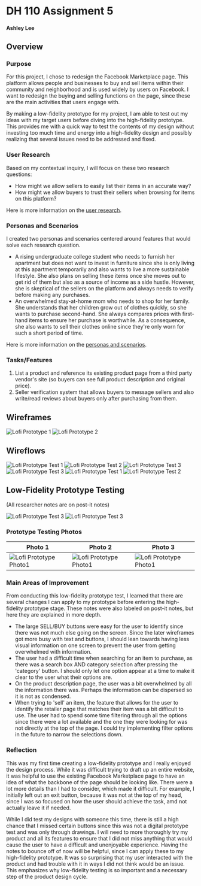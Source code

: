# DH 110 Assignment 5
#### Ashley Lee

## Overview

### Purpose 

For this project, I chose to redesign the Facebook Marketplace page. This platform allows people and businesses to buy and sell items within their community and neighborhood and is used widely by users on Facebook. I want to redesign the buying and selling functions on the page, since these are the main activities that users engage with. 

By making a low-fidelity prototype for my project, I am able to test out my ideas with my target users before diving into the high-fidelity prototype. This provides me with a quick way to test the contents of my design without investing too much time and energy into a high-fidelity design and possibly realizing that several issues need to be addressed and fixed. 

### User Research
Based on my contextual inquiry, I will focus on these two research questions:
* How might we allow sellers to easily list their items in an accurate way?
* How might we allow buyers to trust their sellers when browsing for items on this platform? 

Here is more information on the [user research](https://github.com/ashleyalee/DH110/tree/main/assignment3).

### Personas and Scenarios
I created two personas and scenarios centered around features that would solve each research question.
* A rising undergraduate college student who needs to furnish her apartment but does not want to invest in furniture since she is only living at this apartment temporarily and also wants to live a more sustainable lifestyle. She also plans on selling these items once she moves out to get rid of them but also as a source of income as a side hustle. However, she is skeptical of the sellers on the platform and always needs to verify before making any purchases. 
* An overwhelmed stay-at-home mom who needs to shop for her family. She understands that her children grow out of clothes quickly, so she wants to purchase second-hand. She always compares prices with first-hand items to ensure her purchase is worthwhile. As a consequence, she also wants to sell their clothes online since they're only worn for such a short period of time. 

Here is more information on the [personas and scenarios](https://github.com/ashleyalee/DH110/tree/main/assignment%204).

### Tasks/Features
1. List a product and reference its existing product page from a third party vendor's site (so buyers can see full product description and original price).
2. Seller verification system that allows buyers to message sellers and also write/read reviews about buyers only after purchasing from them. 

## Wireframes
![Lofi Prototype 1](PT-02.jpg)
![Lofi Prototype 2](PT-03.jpg)

## Wireflows
![Lofi Prototype Test 1](PT-04.jpg)
![Lofi Prototype Test 2](PT-05.jpg)
![Lofi Prototype Test 3](PT-06.jpg)
![Lofi Prototype Test 3](PT-07.jpg)
![Lofi Prototype Test 1](PT-08.jpg)
![Lofi Prototype Test 2](PT-09.jpg)

## Low-Fidelity Prototype Testing
(All researcher notes are on post-it notes)

![Lofi Prototype Test 3](PT-10.jpg)
![Lofi Prototype Test 3](PT-11.jpg)

### Prototype Testing Photos


| Photo 1  | Photo 2 | Photo 3 |
| ------------- | ------------- | ------------- |
| ![Lofi Prototype Photo1](IMG_8721.jpg) | ![Lofi Prototype Photo1](IMG_8724.jpg)  | ![Lofi Prototype Photo1](IMG_8735.jpg)  |

### Main Areas of Improvement

From conducting this low-fidelity prototype test, I learned that there are several changes I can apply to my prototype before entering the high-fidelity prototype stage. These notes were also labeled on post-it notes, but here they are explained in more depth. 
- The large SELL/BUY buttons were easy for the user to identify since there was not much else going on the screen. Since the later wireframes got more busy with text and buttons, I should lean towards having less visual information on one screen to prevent the user from getting overwhelmed with information. 
- The user had a difficult time when searching for an item to purchase, as there was a search box AND category selection after pressing the 'category' button. I should only let one option appear at a time to make it clear to the user what their options are.
- On the product description page, the user was a bit overwhelmed by all the information there was. Perhaps the information can be dispersed so it is not as condensed.
- When trying to 'sell' an item, the feature that allows for the user to identify the retailer page that matches their item was a bit difficult to use. The user had to spend some time filtering through all the options since there were a lot available and the one they were looking for was not directly at the top of the page. I could try implementing filter options in the future to narrow the selections down.

### Reflection

This was my first time creating a low-fidelity prototype and I really enjoyed the design process. While it was difficult trying to draft up an entire website, it was helpful to use the existing Facebook Marketplace page to have an idea of what the backbone of the page should be looking like. There were a lot more details than I had to consider, which made it difficult. For example, I initially left out an exit button, because it was not at the top of my head, since I was so focused on how the user should achieve the task, amd not actually leave it if needed. 

While I did test my designs with someone this time, there is still a high chance that I missed certain buttons since this was not a digital prototype test and was only through drawings. I will need to more thoroughly try my product and all its features to ensure that I did not miss anything that would cause the user to have a difficult and unenjoyable experience. Having the notes to bounce off of now will be helpful, since I can apply these to my high-fidelity prototype. It was so surprising that my user interacted with the product and had trouble with it in ways I did not think would be an issue. This emphasizes why low-fidelity testing is so important and a necessary step of the product design cycle. 
